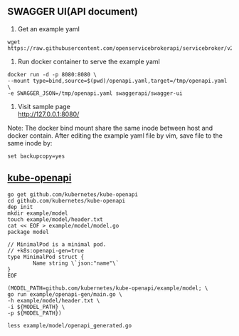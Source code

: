 ## SWAGGER UI(API document)
1. Get an example yaml
```
wget https://raw.githubusercontent.com/openservicebrokerapi/servicebroker/v2.13/openapi.yaml
```
1. Run docker container to serve the example yaml
```
docker run -d -p 8080:8080 \
--mount type=bind,source=$(pwd)/openapi.yaml,target=/tmp/openapi.yaml \
-e SWAGGER_JSON=/tmp/openapi.yaml swaggerapi/swagger-ui
```
1. Visit sample page  
   http://127.0.0.1:8080/

Note: The docker bind mount share the same inode between host and docker contain. After editing the example yaml file by vim, save file to the same inode by:
```
set backupcopy=yes
```

## [kube-openapi](https://github.com/kubernetes/kube-openapi)
```
go get github.com/kubernetes/kube-openapi
cd github.com/kubernetes/kube-openapi
dep init
mkdir example/model
touch example/model/header.txt
cat << EOF > example/model/model.go
package model

// MinimalPod is a minimal pod.
// +k8s:openapi-gen=true
type MinimalPod struct {
        Name string \`json:"name"\`
}
EOF

(MODEL_PATH=github.com/kubernetes/kube-openapi/example/model; \
go run example/openapi-gen/main.go \
-h example/model/header.txt \
-i ${MODEL_PATH} \
-p ${MODEL_PATH})

less example/model/openapi_generated.go
```
